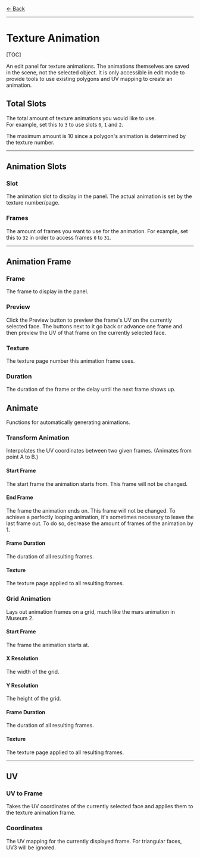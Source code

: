 [$\leftarrow$ Back](../index.html)

---

# Texture Animation

[TOC]

An edit panel for texture animations. The animations themselves are saved in the
scene, not the selected object. It is only accessible in edit mode to provide
tools to use existing polygons and UV mapping to create an animation.

## Total Slots

The total amount of texture animations you would like to use.  
For example, set this to `3` to use slots `0`, `1` and `2`.

The maximum amount is 10 since a polygon's animation is determined by the
texture number.

---

## Animation Slots

### Slot

The animation slot to display in the panel. The actual animation is set by the
texture number/page.

### Frames

The amount of frames you want to use for the animation. For example, set this to
`32` in order to access frames `0` to `31`.

---

## Animation Frame

### Frame

The frame to display in the panel.

### Preview

Click the Preview button to preview the frame's UV on the currently selected face. The buttons next to it go back or advance one frame and then preview the UV of that frame on the currently selected face.

### Texture

The texture page number this animation frame uses.

### Duration

The duration of the frame or the delay until the next frame shows up.

## Animate

Functions for automatically generating animations.

### Transform Animation

Interpolates the UV coordinates between two given frames. (Animates from point A to B.)

#### Start Frame

The start frame the animation starts from. This frame will not be changed.

#### End Frame

The frame the animation ends on. This frame will not be changed. To achieve a perfectly looping animation, it's sometimes necessary to leave the last frame out. To do so, decrease the amount of frames of the animation by 1.

#### Frame Duration

The duration of all resulting frames.

#### Texture

The texture page applied to all resulting frames.

### Grid Animation

Lays out animation frames on a grid, much like the mars animation in Museum 2.

#### Start Frame

The frame the animation starts at.

#### X Resolution

The width of the grid.

#### Y Resolution

The height of the grid.

#### Frame Duration

The duration of all resulting frames.

#### Texture

The texture page applied to all resulting frames.

---

## UV

### UV to Frame

Takes the UV coordinates of the currently selected face and applies them to the texture animation frame.

### Coordinates

The UV mapping for the currently displayed frame. For triangular faces, UV3 will
be ignored.